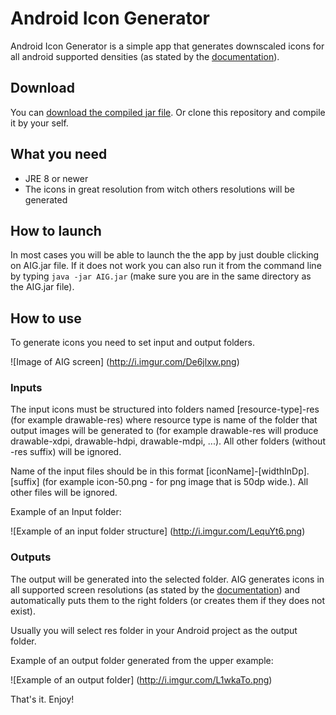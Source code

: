 # Android Icon Generator
Android Icon Generator is a simple app that generates downscaled icons for all android supported densities (as stated 
by the [documentation](http://developer.android.com/guide/practices/screens_support.html#range)). 

## Download
You can [download the compiled jar file](http://kaladivo.github.io/android-icon-generator/AIG.jar). Or clone this repository
and compile it by your self.

## What you need
- JRE 8 or newer
- The icons in great resolution from witch others resolutions will be generated

## How to launch
In most cases you will be able to launch the the app by just double clicking on AIG.jar file. If it does not work you can also 
run it from the command line by typing `java -jar AIG.jar` (make sure you are in the same directory as the AIG.jar file).

## How to use
To generate icons you need to set input and output folders. 

![Image of AIG screen]
(http://i.imgur.com/De6jlxw.png)


### Inputs
The input icons must be structured into folders named [resource-type]-res (for example drawable-res) where resource
type is name of the folder that output images will be generated to (for example drawable-res will produce drawable-xdpi,
drawable-hdpi, drawable-mdpi, ...). All other folders (without -res suffix) will be ignored.

Name of the input files should be in this format [iconName]-[widthInDp].[suffix] (for example icon-50.png - for png image
that is 50dp wide.). All other files will be ignored.

Example of an Input folder:

![Example of an input folder structure]
(http://i.imgur.com/LequYt6.png)

### Outputs
The output will be generated into the selected folder. AIG generates icons in all supported screen resolutions (as stated
by the [documentation](http://developer.android.com/guide/practices/screens_support.html#range)) and automatically puts them
to the right folders (or creates them if they does not exist). 

Usually you will select res folder in your Android project as the output folder.

Example of an output folder generated from the upper example:

![Example of an output folder]
(http://i.imgur.com/L1wkaTo.png)



That's it. Enjoy!